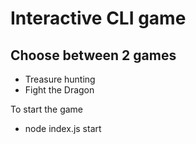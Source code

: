 # Interactive CLI game

## Choose between 2 games
- Treasure hunting
- Fight the Dragon

To start the game
- node index.js start

